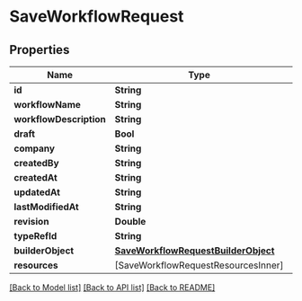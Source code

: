 # SaveWorkflowRequest

## Properties
Name | Type | Description | Notes
------------ | ------------- | ------------- | -------------
**id** | **String** |  | [optional] 
**workflowName** | **String** |  | [optional] 
**workflowDescription** | **String** |  | [optional] 
**draft** | **Bool** |  | [optional] 
**company** | **String** |  | [optional] 
**createdBy** | **String** |  | [optional] 
**createdAt** | **String** |  | [optional] 
**updatedAt** | **String** |  | [optional] 
**lastModifiedAt** | **String** |  | [optional] 
**revision** | **Double** |  | [optional] 
**typeRefId** | **String** |  | [optional] 
**builderObject** | [**SaveWorkflowRequestBuilderObject**](SaveWorkflowRequestBuilderObject.md) |  | [optional] 
**resources** | [SaveWorkflowRequestResourcesInner] |  | [optional] 

[[Back to Model list]](../README.md#documentation-for-models) [[Back to API list]](../README.md#documentation-for-api-endpoints) [[Back to README]](../README.md)


